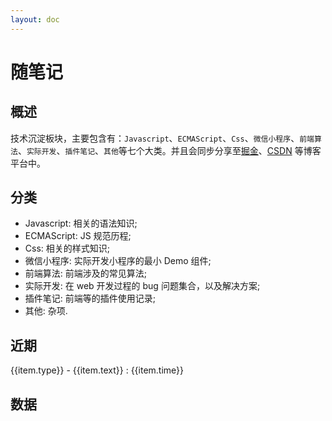 ```yaml
---
layout: doc
---
```


<script setup>
  import { ref, onMounted, computed } from "vue";
  import { base } from '../../.vitepress/config/meta.mts'
  import { BlogData } from "../../.vitepress/config/nsBlog.mts";
  import DocsBlogCharts from "../../.vitepress/components/DocsBlogCharts.vue";

  const renderDate = ref([]);

  onMounted(() => {
    renderDate.value = getRenderDate(BlogData).sort((a, b) => new Date(b.time) - new Date(a.time));
  });

  let getRenderDate = (sourceDate) => {
    let arr = [];
    sourceDate.map(({ text, items }) => {
      if (items.length) {
        let list = [];
        items.map((item) => {
          list.push({ ...item, href: item.link.replace(/\.md$/, ""),type: text });
        });
        arr.push(...list);
      }
    });
    return arr;
  };

  let getRenderDateSlice = (date, length) => {
    return date.slice(0, length);
  }
</script>

# 随笔记

## 概述

技术沉淀板块，主要包含有：`Javascript`、`ECMAScript`、`Css`、`微信小程序`、`前端算法`、`实际开发`、`插件笔记`、`其他`等七个大类。并且会同步分享至[掘金](https://juejin.cn/user/1126374170967367/posts)、[CSDN](https://blog.csdn.net/weixin_44808483?type=blog) 等博客平台中。

## 分类

- Javascript: 相关的语法知识;
- ECMAScript: JS 规范历程;
- Css: 相关的样式知识;
- 微信小程序: 实际开发小程序的最小 Demo 组件;
- 前端算法: 前端涉及的常见算法;
- 实际开发: 在 web 开发过程的 bug 问题集合，以及解决方案;
- 插件笔记: 前端等的插件使用记录;
- 其他: 杂项.

## 近期

<div class="recent">
  <p v-for="(item, key) in getRenderDateSlice(renderDate, 8)" :key="key">
    <a :href="`${base.slice(0, base.length - 1)}${item.href}`">
      {{item.type}} - {{item.text}} : {{item.time}}
    </a>
  </p>
</div>

## 数据

<DocsBlogCharts />
